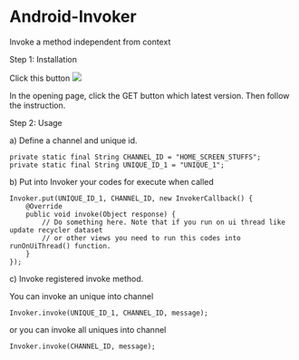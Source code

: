 # Android-Invoker
Invoke a method independent from context

Step 1: Installation

Click this button
[![](https://jitpack.io/v/nihatalim/Android-Invoker.svg)](https://jitpack.io/#nihatalim/Android-Invoker)

In the opening page, click the GET button which latest version.
Then follow the instruction.

Step 2: Usage

a) Define a channel and unique id.

```
private static final String CHANNEL_ID = "HOME_SCREEN_STUFFS";
private static final String UNIQUE_ID_1 = "UNIQUE_1";
```

b) Put into Invoker your codes for execute when called

```
Invoker.put(UNIQUE_ID_1, CHANNEL_ID, new InvokerCallback() {
    @Override
    public void invoke(Object response) {
        // Do something here. Note that if you run on ui thread like update recycler dataset 
        // or other views you need to run this codes into runOnUiThread() function.
    }
});
```

c) Invoke registered invoke method.

You can invoke an unique into channel 

```
Invoker.invoke(UNIQUE_ID_1, CHANNEL_ID, message);
```

or you can invoke all uniques into channel

```
Invoker.invoke(CHANNEL_ID, message);
```
